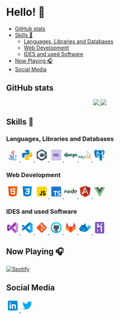<h1> Hello! 👋 </h1>

- [GitHub stats](#github-stats)
- [Skills 💼](#skills-)
  - [Languages, Libraries and Databases](#languages-libraries-and-databases)
  - [Web Development](#web-development)
  - [IDES and used Software](#ides-and-used-software)
- [Now Playing 🎧](#now-playing-)
- [Social Media](#social-media)
## GitHub stats

<!-- <p>
  <a href="https://app.daily.dev/NapeX"><img src="https://github.com/PalmaAnd/PalmaAnd/blob/main/devcard.svg" width="400" alt="NapeX's Dev Card"/></a>
</p> -->

<p align="center">
  <a href="https://github.com/PalmaAnd">
    <img height="180em" src="https://github-readme-stats-eight-theta.vercel.app/api?username=PalmaAnd&show_icons=true&theme=algolia&include_all_commits=true&count_private=true"/>
    <img height="180em" src="https://github-readme-stats-eight-theta.vercel.app/api/top-langs/?username=PalmaAnd&layout=compact&langs_count=8&theme=algolia"/>
  </a>
</p>

## Skills 💼

### Languages, Libraries and Databases

<a href="https://www.java.com/" target="_blank"> <img alt="Java" width="35px" src="./icons/java.svg"/> </a>
<a href="https://www.python.org/" target="_blank"> <img alt="Python" width="35px" src="./icons/python.svg"/> </a>
<a href="https://docs.microsoft.com/en-us/dotnet/csharp/" target="_blank"> <img alt="C#" width="35px" src="./icons/c-sharp-logo.svg"/> </a>
<a href="https://www.w3schools.com/sql/" target="_blank"> <img alt="SQL" width="35px" src="./icons/sql-48.png"/> </a>
<a href="https://www.djangoproject.com/" target="_blank"> <img alt="Django" width="35px" src="./icons/django.svg"/> </a>
<a href="https://www.mysql.com/" target="_blank"> <img alt="MySQL" width="35px" src="./icons/mysql-logo.svg"/> </a>
<a href="https://www.postgresql.org/" target="_blank"> <img alt="postgresql" width="35px" src="./icons/postgresql.svg"/> </a>

### Web Development

<a href="https://www.w3.org/html/" target="_blank"><img alt="HTML5" width="35px" src="./icons/html-5.svg" /></a>
<a href="https://www.w3schools.com/css/" target="_blank"><img alt="CSS3" width="35px" src="./icons/css3.svg" /></a>
<a href="https://www.javascript.com/" target="_blank"> <img alt="Javascript" width="35px" src="./icons/javascript.svg"/> </a>
<a href="https://www.typescriptlang.org/" target="_blank"> <img alt="Typescript" width="35px" src="./icons/typescript.svg"/> </a>
<a href="https://nodejs.org/" target="_blank"> <img alt="Node.js" width="35px" src="./icons/nodejs.svg"/> </a>
<a href="https://angular.io/" target="_blank"> <img alt="Angular" width="35px" src="./icons/angularjs.svg"/> </a>
<a href="https://vuejs.org/" target="_blank"> <img alt="Vue.js" width="35px" src="./icons/vue-js.svg"/> </a>

### IDES and used Software

<a href="https://visualstudio.microsoft.com/" target="_blank"> <img alt="Visual Studio" width="35px" src="./icons/visual-studio-2019.svg"/> </a>
<a href="https://code.visualstudio.com/" target="_blank"> <img alt="Visual Studio Code" width="35px" src="./icons/visual-studio-code-2019.svg"/> </a>
<a href="https://git-scm.com/" target="_blank"> <img alt="Git" width="35px" src="./icons/git.svg"/> </a>
<a href="https://github.com/PalmaAnd/" target="_blank"> <img alt="GitHub" width="35px" src="./icons/github.svg"/> </a>
<a href="https://gitlab.com/gitlab-com" target="_blank"> <img alt="GitLab" width="35px" src="./icons/gitlab.svg"/> </a>
<a href="https://www.docker.com/" target="_blank"> <img alt="Docker" width="35px" src="./icons/docker.svg"/> </a>
<a href="https://www.heroku.com/" target="_blank"> <img alt="Heroku" width="35px" src="./icons/heroku.svg"/> </a>

## Now Playing 🎧

[![Spotify](https://github-readme-remake.vercel.app/api/spotify)](https://open.spotify.com/user/napex_96)

## Social Media

<a href="https://www.linkedin.com/in/palmaandr%C3%A8/" target="_blank">
  <img alt="Andrè Palma | LinkedIn" width="35px" src="./icons/linkedin.svg" />
<a href="https://twitter.com/Palma_Andr" target="_blank">
  <img alt="Andrè Palma | Twitter" width="35px" src="./icons/twitter.svg" />
<br/>
